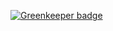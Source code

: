 
[![Greenkeeper badge](https://badges.greenkeeper.io/biels/hodl-backtesting.svg?token=7cd46ba0cb2faabc64974d44b567df98b0fb8bc4ecec7791b423d57669f3c077&ts=1530298620260)](https://greenkeeper.io/)
